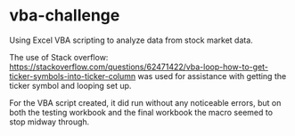 # vba-challenge

Using Excel VBA scripting to analyze data from stock market data.

The use of Stack overflow: https://stackoverflow.com/questions/62471422/vba-loop-how-to-get-ticker-symbols-into-ticker-column was used
for assistance with getting the ticker symbol and looping set up.

For the VBA script created, it did run without any noticeable errors, but on both the testing workbook and the final workbook the macro seemed to stop
midway through.
